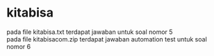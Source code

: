 # kitabisa

pada file kitabisa.txt terdapat jawaban untuk soal nomor 5<br>
pada file kitabisacom.zip terdapat jawaban automation test untuk soal nomor 6
